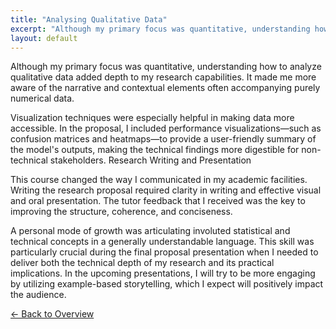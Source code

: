 ```yaml
---
title: "Analysing Qualitative Data"
excerpt: "Although my primary focus was quantitative, understanding how to analyze qualitative data added depth to my research cap..."
layout: default
---
```


Although my primary focus was quantitative, understanding how to analyze qualitative data added depth to my research capabilities. It made me more aware of the narrative and contextual elements often accompanying purely numerical data.

Visualization techniques were especially helpful in making data more accessible. In the proposal, I included performance visualizations—such as confusion matrices and heatmaps—to provide a user-friendly summary of the model's outputs, making the technical findings more digestible for non-technical stakeholders. Research Writing and Presentation

This course changed the way I communicated in my academic facilities. Writing the research proposal required clarity in writing and effective visual and oral presentation. The tutor feedback that I received was the key to improving the structure, coherence, and conciseness.

A personal mode of growth was articulating involuted statistical and technical concepts in a generally understandable language. This skill was particularly crucial during the final proposal presentation when I needed to deliver both the technical depth of my research and its practical implications. In the upcoming presentations, I will try to be more engaging by utilizing example-based storytelling, which I expect will positively impact the audience.

[← Back to Overview](portfolio-4.md)
